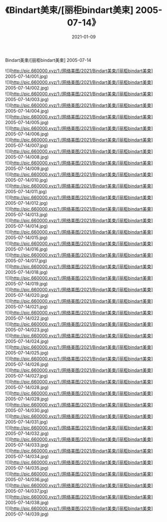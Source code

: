 ﻿---
layout: post
title:  《Bindart美束/[丽柜bindart美束] 2005-07-14》
date:   2021-01-09
img: http://pic.660000.xyz/1:/网络美图/2021/Bindart美束/[丽柜bindart美束] 2005-07-14/000.jpg
categories: [美女, 清纯, 唯美]
---

Bindart美束/[丽柜bindart美束] 2005-07-14

 ![](http://pic.660000.xyz/1:/网络美图/2021/Bindart美束/[丽柜bindart美束] 2005-07-14/001.jpg) <br>![](http://pic.660000.xyz/1:/网络美图/2021/Bindart美束/[丽柜bindart美束] 2005-07-14/002.jpg) <br>![](http://pic.660000.xyz/1:/网络美图/2021/Bindart美束/[丽柜bindart美束] 2005-07-14/003.jpg) <br>![](http://pic.660000.xyz/1:/网络美图/2021/Bindart美束/[丽柜bindart美束] 2005-07-14/004.jpg) <br>![](http://pic.660000.xyz/1:/网络美图/2021/Bindart美束/[丽柜bindart美束] 2005-07-14/005.jpg) <br>![](http://pic.660000.xyz/1:/网络美图/2021/Bindart美束/[丽柜bindart美束] 2005-07-14/006.jpg) <br>![](http://pic.660000.xyz/1:/网络美图/2021/Bindart美束/[丽柜bindart美束] 2005-07-14/007.jpg) <br>![](http://pic.660000.xyz/1:/网络美图/2021/Bindart美束/[丽柜bindart美束] 2005-07-14/008.jpg) <br>![](http://pic.660000.xyz/1:/网络美图/2021/Bindart美束/[丽柜bindart美束] 2005-07-14/009.jpg) <br>![](http://pic.660000.xyz/1:/网络美图/2021/Bindart美束/[丽柜bindart美束] 2005-07-14/010.jpg) <br>![](http://pic.660000.xyz/1:/网络美图/2021/Bindart美束/[丽柜bindart美束] 2005-07-14/011.jpg) <br>![](http://pic.660000.xyz/1:/网络美图/2021/Bindart美束/[丽柜bindart美束] 2005-07-14/012.jpg) <br>![](http://pic.660000.xyz/1:/网络美图/2021/Bindart美束/[丽柜bindart美束] 2005-07-14/013.jpg) <br>![](http://pic.660000.xyz/1:/网络美图/2021/Bindart美束/[丽柜bindart美束] 2005-07-14/014.jpg) <br>![](http://pic.660000.xyz/1:/网络美图/2021/Bindart美束/[丽柜bindart美束] 2005-07-14/015.jpg) <br>![](http://pic.660000.xyz/1:/网络美图/2021/Bindart美束/[丽柜bindart美束] 2005-07-14/016.jpg) <br>![](http://pic.660000.xyz/1:/网络美图/2021/Bindart美束/[丽柜bindart美束] 2005-07-14/017.jpg) <br>![](http://pic.660000.xyz/1:/网络美图/2021/Bindart美束/[丽柜bindart美束] 2005-07-14/018.jpg) <br>![](http://pic.660000.xyz/1:/网络美图/2021/Bindart美束/[丽柜bindart美束] 2005-07-14/019.jpg) <br>![](http://pic.660000.xyz/1:/网络美图/2021/Bindart美束/[丽柜bindart美束] 2005-07-14/020.jpg) <br>![](http://pic.660000.xyz/1:/网络美图/2021/Bindart美束/[丽柜bindart美束] 2005-07-14/021.jpg) <br>![](http://pic.660000.xyz/1:/网络美图/2021/Bindart美束/[丽柜bindart美束] 2005-07-14/022.jpg) <br>![](http://pic.660000.xyz/1:/网络美图/2021/Bindart美束/[丽柜bindart美束] 2005-07-14/023.jpg) <br>![](http://pic.660000.xyz/1:/网络美图/2021/Bindart美束/[丽柜bindart美束] 2005-07-14/024.jpg) <br>![](http://pic.660000.xyz/1:/网络美图/2021/Bindart美束/[丽柜bindart美束] 2005-07-14/025.jpg) <br>![](http://pic.660000.xyz/1:/网络美图/2021/Bindart美束/[丽柜bindart美束] 2005-07-14/026.jpg) <br>![](http://pic.660000.xyz/1:/网络美图/2021/Bindart美束/[丽柜bindart美束] 2005-07-14/027.jpg) <br>![](http://pic.660000.xyz/1:/网络美图/2021/Bindart美束/[丽柜bindart美束] 2005-07-14/028.jpg) <br>![](http://pic.660000.xyz/1:/网络美图/2021/Bindart美束/[丽柜bindart美束] 2005-07-14/029.jpg) <br>![](http://pic.660000.xyz/1:/网络美图/2021/Bindart美束/[丽柜bindart美束] 2005-07-14/030.jpg) <br>![](http://pic.660000.xyz/1:/网络美图/2021/Bindart美束/[丽柜bindart美束] 2005-07-14/031.jpg) <br>![](http://pic.660000.xyz/1:/网络美图/2021/Bindart美束/[丽柜bindart美束] 2005-07-14/032.jpg) <br>![](http://pic.660000.xyz/1:/网络美图/2021/Bindart美束/[丽柜bindart美束] 2005-07-14/033.jpg) <br>![](http://pic.660000.xyz/1:/网络美图/2021/Bindart美束/[丽柜bindart美束] 2005-07-14/034.jpg) <br>![](http://pic.660000.xyz/1:/网络美图/2021/Bindart美束/[丽柜bindart美束] 2005-07-14/035.jpg) <br>![](http://pic.660000.xyz/1:/网络美图/2021/Bindart美束/[丽柜bindart美束] 2005-07-14/036.jpg) <br>![](http://pic.660000.xyz/1:/网络美图/2021/Bindart美束/[丽柜bindart美束] 2005-07-14/037.jpg) <br>![](http://pic.660000.xyz/1:/网络美图/2021/Bindart美束/[丽柜bindart美束] 2005-07-14/038.jpg) <br>![](http://pic.660000.xyz/1:/网络美图/2021/Bindart美束/[丽柜bindart美束] 2005-07-14/039.jpg) <br>